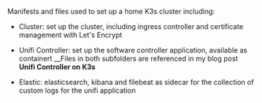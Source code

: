 Manifests and files used to set up a home K3s cluster including:
- Cluster: set up the cluster, including ingress controller and certificate management with Let's Encrypt 
- Unifi Controller: set up the software controller application, available as containert
__Files in both subfolders are referenced in my blog post  __Unifi Controller on K3s__
 
- Elastic: elasticsearch, kibana and filebeat as sidecar for the collection of custom logs for the unifi application
